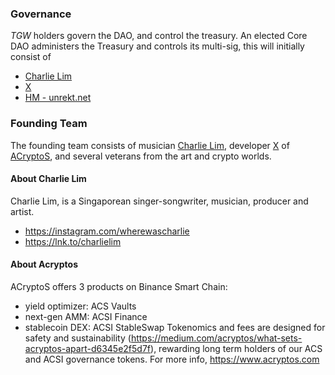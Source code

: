 ### Governance

*TGW* holders govern the DAO, and control the treasury. 
An elected Core DAO administers the Treasury and controls its multi-sig, this will initially consist of 
* [Charlie Lim](https://twitter.com/wherewascharlie)
* [X](https://twitter.com/acryptosx)
* [HM - unrekt.net](https://twitter.com/getunrekt)


### Founding Team

The founding team consists of musician [Charlie Lim](https://twitter.com/wherewascharlie), developer [X](https://twitter.com/acryptosx) of [ACryptoS](https://acryptos.com), and several veterans from the art and crypto worlds.

#### About Charlie Lim
Charlie Lim, is a Singaporean singer-songwriter, musician, producer and artist.
* https://instagram.com/wherewascharlie
* https://lnk.to/charlielim

#### About Acryptos
ACryptoS offers 3 products on Binance Smart Chain: 
* yield optimizer: ACS Vaults
* next-gen AMM: ACSI Finance
* stablecoin DEX: ACSI StableSwap
Tokenomics and fees are designed for safety and sustainability (https://medium.com/acryptos/what-sets-acryptos-apart-d6345e2f5d7f), rewarding long term holders of our ACS and ACSI governance tokens.
For more info, https://www.acryptos.com

